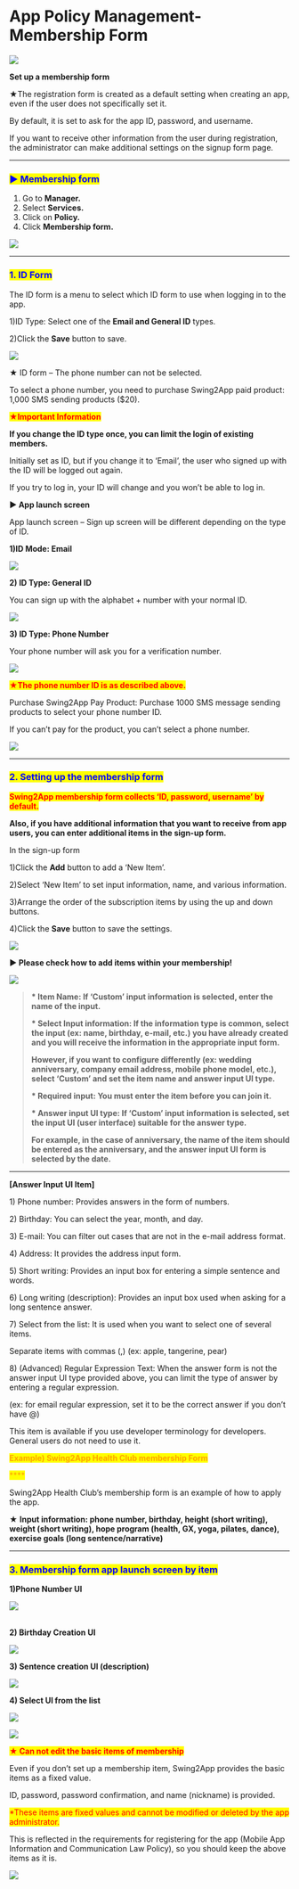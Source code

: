# App Policy Management-Membership Form

![](https://support.swing2app.com/wp-content/uploads/2018/10/subsc.png)

**Set up a membership form**

★The registration form is created as a default setting when creating an app, even if the user does not specifically set it.

By default, it is set to ask for the app ID, password, and username.

If you want to receive other information from the user during registration, the administrator can make additional settings on the signup form page.

***

### <mark style="color:blue;">**▶ Membership form**</mark>

1. Go to **Manager.**
2. Select **Services.**
3. Click on **Policy.**
4. Click **Membership form.**

![](https://support.swing2app.com/wp-content/uploads/2018/10/o.png)

***

### <mark style="color:blue;">**1.  ID Form**</mark>

The ID form is a menu to select which ID form to use when logging in to the app.&#x20;

1\)ID Type: Select one of the **Email and General ID** types.

2\)Click the **Save** button to save.

![](https://support.swing2app.com/wp-content/uploads/2018/10/Policy10.png)

★ ID form – The phone number can not be selected.

To select a phone number, you need to purchase Swing2App paid product: 1,000 SMS sending products ($20).

<mark style="color:red;">**★Important Information**</mark>

**If you change the ID type once, you can limit the login of existing members.**

Initially set as ID, but if you change it to ‘Email’, the user who signed up with the ID will be logged out again.

If you try to log in, your ID will change and you won’t be able to log in.



**▶ App launch screen**

App launch screen – Sign up screen will be different depending on the type of ID.

**1)ID Mode: Email**

![](https://support.swing2app.com/wp-content/uploads/2018/10/Group-220@3x.png)

**2) ID Type: General ID**

You can sign up with the alphabet + number with your normal ID.

![](https://support.swing2app.com/wp-content/uploads/2018/10/Group-223@3x.png)

**3) ID Type: Phone Number**

Your phone number will ask you for a verification number.

![](https://support.swing2app.com/wp-content/uploads/2018/10/Group-219@3x.png)

<mark style="color:red;">**★The phone number ID is as described above.**</mark>

Purchase Swing2App Pay Product: Purchase 1000 SMS message sending products to select your phone number ID.

If you can’t pay for the product, you can’t select a phone number.

![](https://support.swing2app.com/wp-content/uploads/2018/10/SMS4-1.png)

***

### <mark style="color:blue;">**2. Setting up the membership form**</mark>

<mark style="color:red;">**Swing2App membership form collects ‘ID, password, username’ by default.**</mark>&#x20;

**Also, if you have additional information that you want to receive from app users, you can enter additional items in the sign-up form.**

In the sign-up form

1\)Click the **Add** button to add a ‘New Item’.

2\)Select ‘New Item’ to set input information, name, and various information.

3\)Arrange the order of the subscription items by using the up and down buttons.

4\)Click the **Save** button to save the settings.

![](https://support.swing2app.com/wp-content/uploads/2018/10/e19.png)

**▶ Please check how to add items within your membership!**

![](https://support.swing2app.com/wp-content/uploads/2018/10/%EB%85%B9%ED%99%94\_2020\_05\_07\_16\_21\_31\_508.gif)

> **\* Item Name: If ‘Custom’ input information is selected, enter the name of the input.**
>
> **\* Select Input information: If the information type is common, select the input (ex: name, birthday, e-mail, etc.) you have already created and you will receive the information in the appropriate input form.**
>
> **However, if you want to configure differently (ex: wedding anniversary, company email address, mobile phone model, etc.), select ‘Custom’ and set the item name and answer input UI type.**
>
> **\* Required input: You must enter the item before you can join it.**
>
> **\* Answer input UI type: If ‘Custom’ input information is selected, set the input UI (user interface) suitable for the answer type.**
>
> **For example, in the case of anniversary, the name of the item should be entered as the anniversary, and the answer input UI form is selected by the date.**

****

**\[Answer Input UI Item]**

1\) Phone number: Provides answers in the form of numbers.

2\) Birthday: You can select the year, month, and day.

3\) E-mail: You can filter out cases that are not in the e-mail address format.

4\) Address: It provides the address input form.

5\) Short writing: Provides an input box for entering a simple sentence and words.

6\) Long writing (description): Provides an input box used when asking for a long sentence answer.

7\) Select from the list: It is used when you want to select one of several items.

Separate items with commas (,) (ex: apple, tangerine, pear)

8\) (Advanced) Regular Expression Text: When the answer form is not the answer input UI type provided above, you can limit the type of answer by entering a regular expression.

(ex: for email regular expression, set it to be the correct answer if you don’t have @)

This item is available if you use developer terminology for developers. General users do not need to use it.



<mark style="color:orange;">**Example) Swing2App Health Club membership Form**</mark>

<mark style="color:orange;">****</mark>

Swing2App Health Club’s membership form is an example of how to apply the app.

★ **Input information: phone number, birthday, height (short writing), weight (short writing), hope program (health, GX, yoga, pilates, dance), exercise goals (long sentence/narrative)**

***

### <mark style="color:blue;">**3. Membership form app launch screen by item**</mark>

**1)Phone Number UI**

![](https://support.swing2app.com/wp-content/uploads/2018/10/Group-227@3x.png)

\
**2) Birthday Creation UI**

![](https://support.swing2app.com/wp-content/uploads/2018/10/Group-225@3x.png)

**3) Sentence creation UI (description)**

![](https://support.swing2app.com/wp-content/uploads/2018/10/Group-226@3x.png)

**4) Select UI from the list**

![](https://support.swing2app.com/wp-content/uploads/2018/10/list.png)

![](https://support.swing2app.com/wp-content/uploads/2018/10/Group-229@3x.png)

<mark style="color:red;">**★ Can not edit the basic items of membership**</mark>

Even if you don’t set up a membership item, Swing2App provides the basic items as a fixed value.

ID, password, password confirmation, and name (nickname) is provided.

<mark style="color:red;">\*These items are fixed values and cannot be modified or deleted by the app administrator.</mark>

This is reflected in the requirements for registering for the app (Mobile App Information and Communication Law Policy), so you should keep the above items as it is.

![](https://support.swing2app.com/wp-content/uploads/2018/10/nochange.png)
